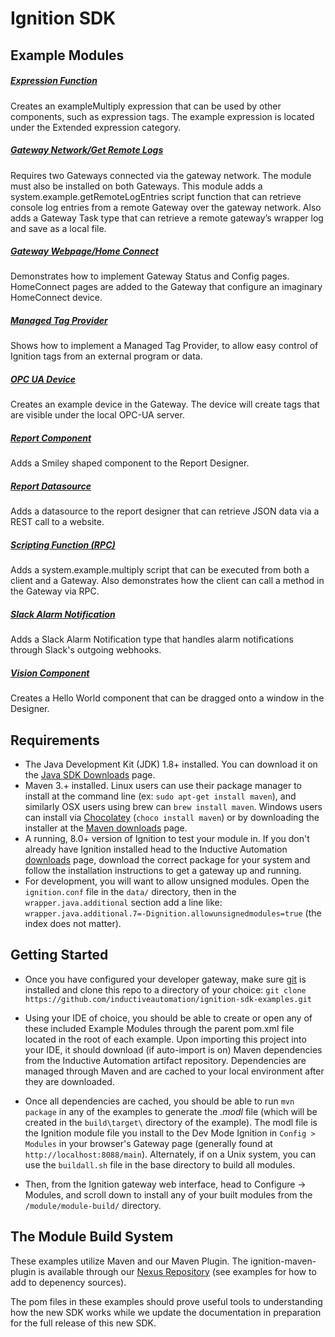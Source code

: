 # Ignition SDK

## Example Modules
##### [Expression Function](expression-function)
Creates an exampleMultiply expression that can be used by other components, such as expression tags. The example expression is located under the Extended expression category.

##### [Gateway Network/Get Remote Logs](gateway-network-function)
Requires two Gateways connected via the gateway network. The module must also be installed on both Gateways. This module adds a system.example.getRemoteLogEntries script function that can retrieve console log entries from a remote Gateway over the gateway network. Also adds a Gateway Task type that can retrieve a remote gateway’s wrapper log and save as a local file.

##### [Gateway Webpage/Home Connect](gateway-webpage)
Demonstrates how to implement Gateway Status and Config pages. HomeConnect pages are added to the Gateway that configure an imaginary HomeConnect device. 

##### [Managed Tag Provider](managed-tag-provider)
Shows how to implement a Managed Tag Provider, to allow easy control of Ignition tags from an external program or data.

##### [OPC UA Device](opc-ua-device)
Creates an example device in the Gateway. The device will create tags that are visible under the local OPC-UA server.

##### [Report Component](report-component)
Adds a Smiley shaped component to the Report Designer.

##### [Report Datasource](report-datasource)
Adds a datasource to the report designer that can retrieve JSON data via a REST call to a website.

##### [Scripting Function (RPC)](scripting-function)
Adds a system.example.multiply script that can be executed from both a client and a Gateway. Also demonstrates how the client can call a method in the Gateway via RPC.

##### [Slack Alarm Notification](slack-alarm-notification)
Adds a Slack Alarm Notification type that handles alarm notifications through Slack's outgoing webhooks.

##### [Vision Component](vision-component)
Creates a Hello World component that can be dragged onto a window in the Designer.

## Requirements
* The Java Development Kit (JDK) 1.8+ installed. You can download it on the [Java SDK Downloads](http://www.oracle.com/technetwork/java/javase/downloads/index-jsp-138363.html) page.
* Maven 3.+ installed. Linux users can use their package manager to install at the command line (ex: `sudo apt-get install maven`), and similarly OSX users using brew can `brew install maven`. Windows users can install via [Chocolatey](https://chocolatey.org/) (`choco install maven`) or by downloading the installer at the [Maven downloads](http://maven.apache.org/download.cgi_) page.
* A running, 8.0+ version of Ignition to test your module in. If you don't already have Ignition installed head to the Inductive Automation [downloads](https://www.inductiveautomation.com/downloads/) page, download the correct package for your system and follow the installation instructions to get a gateway up and running.  
* For development, you will want to allow unsigned modules. Open the `ignition.conf` file in the `data/` directory, then in the `wrapper.java.additional` section add a line like: `wrapper.java.additional.7=-Dignition.allowunsignedmodules=true` (the index does not matter).

## Getting Started
* Once you have configured your developer gateway, make sure [git](https://git-scm.com/downloads) is installed and clone this repo to a directory of your choice:
    `git clone https://github.com/inductiveautomation/ignition-sdk-examples.git`

* Using your IDE of choice, you should be able to create or open any of these included Example Modules through the parent pom.xml file located in the root of each example.  Upon importing this project into your IDE, it should download (if auto-import is on) Maven dependencies from the Inductive Automation artifact repository. Dependencies are managed through Maven and are cached to your local environment after they are downloaded.

* Once all dependencies are cached, you should be able to run `mvn package` in any of the examples to generate the *.modl* file (which will be created in the `build\target\` directory of the example).  The modl file is the Ignition module file you install to the Dev Mode Ignition in `Config > Modules` in your browser's Gateway page (generally found at `http://localhost:8088/main`). Alternately, if on a Unix system, you can use the `buildall.sh` file in the base directory to build all modules.

* Then, from the Ignition gateway web interface, head to Configure -> Modules, and scroll down to install any of your built modules from the `/module/module-build/` directory.

## The Module Build System
These examples utilize Maven and our Maven Plugin.  The ignition-maven-plugin is available through our [Nexus Repository](https://nexus.inductiveautomation.com/repository/inductiveautomation-releases/) (see examples for how to add to depenency sources).  

The pom files in these examples should prove useful tools to understanding how the new SDK works while we update the documentation in preparation for the full release of this new SDK.  
